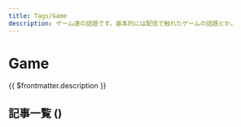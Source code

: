 ```yaml
---
title: Tags/Game
description: ゲーム達の話題です。基本的には配信で触れたゲームの話題とか。
---
```


<script lang="ts" setup>
import TaggedPostList from "../.vitepress/components/TaggedPostList.vue"
import PostCounter from "../.vitepress/components/PostCounter.vue"
</script>

# Game

{{ $frontmatter.description }}

## 記事一覧  <span class="text-base">(<PostCounter tag="game" />)</span>

<TaggedPostList tag="game" />